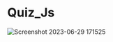 # Quiz_Js
![Screenshot 2023-06-29 171525](https://github.com/awesh1385/Quiz_Js/assets/122428599/bf711ceb-f889-409b-9f2a-e560ead36e12)
